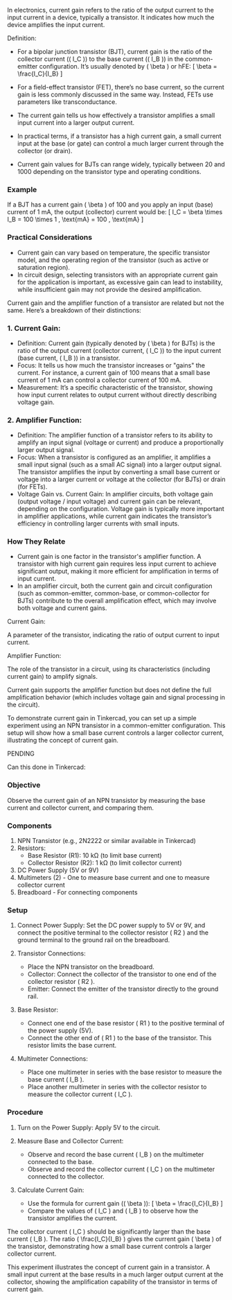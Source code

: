 In electronics, current gain refers to the ratio of the output current to the input current in a device, typically a transistor. It indicates how much the device amplifies the input current.

Definition:
   - For a bipolar junction transistor (BJT), current gain is the ratio of the collector current (\( I_C \)) to the base current (\( I_B \)) in the common-emitter configuration. It’s usually denoted by \( \beta \) or hFE:
     \[
     \beta = \frac{I_C}{I_B}
     \]
   - For a field-effect transistor (FET), there’s no base current, so the current gain is less commonly discussed in the same way. Instead, FETs use parameters like transconductance.

   - The current gain tells us how effectively a transistor amplifies a small input current into a larger output current.
   - In practical terms, if a transistor has a high current gain, a small current input at the base (or gate) can control a much larger current through the collector (or drain).

   - Current gain values for BJTs can range widely, typically between 20 and 1000 depending on the transistor type and operating conditions.

### Example

If a BJT has a current gain \( \beta \) of 100 and you apply an input (base) current of 1 mA, the output (collector) current would be:
\[
I_C = \beta \times I_B = 100 \times 1 \, \text{mA} = 100 \, \text{mA}
\]

### Practical Considerations

- Current gain can vary based on temperature, the specific transistor model, and the operating region of the transistor (such as active or saturation region).
- In circuit design, selecting transistors with an appropriate current gain for the application is important, as excessive gain can lead to instability, while insufficient gain may not provide the desired amplification.

Current gain and the amplifier function of a transistor are related but not the same. Here’s a breakdown of their distinctions:

### 1. Current Gain:

   - Definition: Current gain (typically denoted by \( \beta \) for BJTs) is the ratio of the output current (collector current, \( I_C \)) to the input current (base current, \( I_B \)) in a transistor.
   - Focus: It tells us how much the transistor increases or "gains" the current. For instance, a current gain of 100 means that a small base current of 1 mA can control a collector current of 100 mA.
   - Measurement: It’s a specific characteristic of the transistor, showing how input current relates to output current without directly describing voltage gain.

### 2. Amplifier Function:

   - Definition: The amplifier function of a transistor refers to its ability to amplify an input signal (voltage or current) and produce a proportionally larger output signal.
   - Focus: When a transistor is configured as an amplifier, it amplifies a small input signal (such as a small AC signal) into a larger output signal. The transistor amplifies the input by converting a small base current or voltage into a larger current or voltage at the collector (for BJTs) or drain (for FETs).
   - Voltage Gain vs. Current Gain: In amplifier circuits, both voltage gain (output voltage / input voltage) and current gain can be relevant, depending on the configuration. Voltage gain is typically more important in amplifier applications, while current gain indicates the transistor’s efficiency in controlling larger currents with small inputs.

### How They Relate

   - Current gain is one factor in the transistor's amplifier function. A transistor with high current gain requires less input current to achieve significant output, making it more efficient for amplification in terms of input current.
   - In an amplifier circuit, both the current gain and circuit configuration (such as common-emitter, common-base, or common-collector for BJTs) contribute to the overall amplification effect, which may involve both voltage and current gains.

   Current Gain:

   A parameter of the transistor, indicating the ratio of output current to input current.

   Amplifier Function:

   The role of the transistor in a circuit, using its characteristics (including current gain) to amplify signals.

Current gain supports the amplifier function but does not define the full amplification behavior (which includes voltage gain and signal processing in the circuit).

To demonstrate current gain in Tinkercad, you can set up a simple experiment using an NPN transistor in a common-emitter configuration. This setup will show how a small base current controls a larger collector current, illustrating the concept of current gain.

PENDING

Can this done in Tinkercad:

### Objective

Observe the current gain of an NPN transistor by measuring the base current and collector current, and comparing them.

### Components

1. NPN Transistor (e.g., 2N2222 or similar available in Tinkercad)
2. Resistors:
   - Base Resistor (R1): 10 kΩ (to limit base current)
   - Collector Resistor (R2): 1 kΩ (to limit collector current)
3. DC Power Supply (5V or 9V)
4. Multimeters (2) - One to measure base current and one to measure collector current
5. Breadboard - For connecting components

### Setup

1. Connect Power Supply: Set the DC power supply to 5V or 9V, and connect the positive terminal to the collector resistor \( R2 \) and the ground terminal to the ground rail on the breadboard.

2. Transistor Connections:
   - Place the NPN transistor on the breadboard.
   - Collector: Connect the collector of the transistor to one end of the collector resistor \( R2 \).
   - Emitter: Connect the emitter of the transistor directly to the ground rail.

3. Base Resistor:
   - Connect one end of the base resistor \( R1 \) to the positive terminal of the power supply (5V).
   - Connect the other end of \( R1 \) to the base of the transistor. This resistor limits the base current.

4. Multimeter Connections:
   - Place one multimeter in series with the base resistor to measure the base current \( I_B \).
   - Place another multimeter in series with the collector resistor to measure the collector current \( I_C \).

### Procedure

1. Turn on the Power Supply: Apply 5V to the circuit.
2. Measure Base and Collector Current:
   - Observe and record the base current \( I_B \) on the multimeter connected to the base.
   - Observe and record the collector current \( I_C \) on the multimeter connected to the collector.

3. Calculate Current Gain:
   - Use the formula for current gain (\( \beta \)):
     \[
     \beta = \frac{I_C}{I_B}
     \]
   - Compare the values of \( I_C \) and \( I_B \) to observe how the transistor amplifies the current.

The collector current \( I_C \) should be significantly larger than the base current \( I_B \). The ratio \( \frac{I_C}{I_B} \) gives the current gain \( \beta \) of the transistor, demonstrating how a small base current controls a larger collector current.

This experiment illustrates the concept of current gain in a transistor. A small input current at the base results in a much larger output current at the collector, showing the amplification capability of the transistor in terms of current gain.
